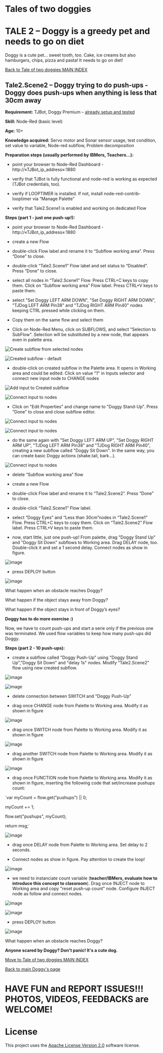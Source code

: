 # Tales of two doggies
# TALE 2 – Doggy is a greedy pet and needs to go on diet

Doggy is a cute pet... sweet tooth, too. Cake, ice creams but also hamburgers, chips, pizza and pasta! It needs to go on diet!

[Back to Tale of two doggies MAIN INDEX](Tales%20of%20two%20doggies.md)

## Tale2.Scene2 – Doggy trying to do push-ups - Doggy does push-ups when anything is less that 30cm away

**Requirement:** TJBot, Doggy Premium – [already setup and tested](https://github.com/fmanclossi/TJBot-playbook/blob/master/examples/Doggy/Setup%20Doggy%20and%20Test%20features.md)

**Skill:** Node-Red (basic level)

**Age:** 10+

**Knowledge acquired:** Servo motor and Sonar sensor usage, test condition, set value to variable, Node-red subflow, Problem decomposition

**Preparation steps (usually performed by IBMers, Teachers…):**

* point your browser to Node-Red Dashboard - http://«TJBot_ip_address»:1880

* verify that TJBot is fully functional and node-red is working as expected (TJBot credentials, too).

* verify if LOOPTIMER is installed. If not, install node-red-contrib-looptimer via “Manage Palette”

* verify that Tale2.Scene1 is enabled and working on dedicated Flow

**Steps (part 1 - just one push-up!):**

* point your browser to Node-Red Dashboard - http://«TJBot_ip_address»:1880

* create a new Flow

* double-click Flow label and rename it to “Subflow working area”. Press “Done” to close.

* double-click “Tale2.Scene1” Flow label and set status to “Disabled”. Press “Done” to close.

* select all nodes in “Tale2.Scene1” Flow. Press CTRL+C keys to copy them. Click on “Subflow working area” Flow label. Press CTRL+V keys to paste them.

* select "Set Doggy LEFT ARM DOWN", "Set Doggy RIGHT ARM DOWN", "TJDog LEFT ARM Pin38" and "TJDog RIGHT ARM Pin40" nodes keeping CTRL pressed while clicking on them.

* Copy them on the same flow and select them

* Click on Node-Red Menu, click on SUBFLOWS, and select "Selection to SubFlow". Selection will be substituted by a new node, that appears even in palette area.

![Create subflow from selected nodes](https://github.com/fmanclossi/TJBot-playbook/blob/master/examples/Doggy/Media/Tales/t02s02.Create.Subflow.From.Selected.Nodes.jpg)

![Created subflow - default](https://github.com/fmanclossi/TJBot-playbook/blob/master/examples/Doggy/Media/Tales/t02s02.Created.Subflow.Default.Name.jpg)

* double-click on created subflow in the Palette area. It opens in Working area and could be edited. Click on value "1" in Inputs selector and connect new input node to CHANGE nodes

![Add input to Created subflow](https://github.com/fmanclossi/TJBot-playbook/blob/master/examples/Doggy/Media/Tales/t02s02.Add.Input.to.SubFlow.jpg)

![Connect input to nodes](https://github.com/fmanclossi/TJBot-playbook/blob/master/examples/Doggy/Media/Tales/t02s02.Connect.Input.to.Nodes.jpg)

* Click on "Edit Properties" and change name to "Doggy Stand-Up". Press "Done" to close and close subflow editor.

![Connect input to nodes](https://github.com/fmanclossi/TJBot-playbook/blob/master/examples/Doggy/Media/Tales/t02s02.Change.SubFlow.Name.jpg)

![Connect input to nodes](https://github.com/fmanclossi/TJBot-playbook/blob/master/examples/Doggy/Media/Tales/t02s02.Doggy.StandUP.Subflow.jpg)

* do the same again with "Set Doggy LEFT ARM UP", "Set Doggy RIGHT ARM UP", "TJDog LEFT ARM Pin38" and "TJDog RIGHT ARM Pin40", creating a new subflow called "Doggy Sit Down". In the same way, you can create basic Doggy actions (shake.tail, bark...).

![Connect input to nodes](https://github.com/fmanclossi/TJBot-playbook/blob/master/examples/Doggy/Media/Tales/t02s02.Doggy.SitDOWN.Subflow.jpg)

* delete “Subflow working area” flow

* create a new Flow

* double-click Flow label and rename it to “Tale2.Scene2”. Press “Done” to close.

* double-click “Tale2.Scene1” Flow label.

* select “Doggy Eyes” and “Less than 30cm”nodes in “Tale2.Scene1” Flow. Press CTRL+C keys to copy them. Click on “Tale2.Scene2” Flow label. Press CTRL+V keys to paste them.

* now, start little, just one push-up! From palette, drag "Doggy Stand Up" and "Doggy Sit Down" subflows to Working area. Drag DELAY node, too. Double-click it and set a 1 second delay. Connect nodes as show in figure.

![image]( https://github.com/fmanclossi/TJBot-playbook/blob/master/examples/Doggy/Media/Tales/t02s02.Doggy.One.PushUP.Flow.jpg)

* press DEPLOY button

![image](https://github.com/fmanclossi/TJBot-playbook/blob/master/examples/Doggy/Media/Tales/t02s01.StandUp.Doggy.animated.gif)

What happen when an obstacle reaches Doggy?

What happen if the object stays away from Doggy?

What happen if the object stays in front of Doggy’s eyes?

**Doggy has to do more exercise :)**

Now, we have to count push-ups and start a serie only if the previous one was terminated. We used flow variables to keep how many push-ups did Doggy.

**Steps (part 2 - 10 push-ups):**

* create a subflow called "Doggy Push-Up" using "Doggy Stand Up","Doggy Sit Down" and "delay 1s" nodes. Modify “Tale2.Scene2” flow using new created subflow.

![image](https://github.com/fmanclossi/TJBot-playbook/blob/master/examples/Doggy/Media/Tales/t02s02.Doggy.PushUP.Subflow.jpg)

![image](https://github.com/fmanclossi/TJBot-playbook/blob/master/examples/Doggy/Media/Tales/t02s02.Doggy.One.PushUP.Flow.With.Subflow.jpg)

* delete connection between SWITCH and "Doggy Push-Up"

* drag once CHANGE node from Palette to Working area. Modify it as shown in figure

![image](https://github.com/fmanclossi/TJBot-playbook/blob/master/examples/Doggy/Media/Tales/t02s02.Reset.PushUps.Count.jpg)

* drag once SWITCH node from Palette to Working area. Modify it as shown in figure

![image](https://github.com/fmanclossi/TJBot-playbook/blob/master/examples/Doggy/Media/Tales/t02s02.Check.New.Serie.jpg)

* drag another SWITCH node from Palette to Working area. Modify it as shown in figure

![image](https://github.com/fmanclossi/TJBot-playbook/blob/master/examples/Doggy/Media/Tales/t02s02.Check.If.More.Pushups.jpg)

* drag once FUNCTION node from Palette to Working area. Modify it as shown in figure, inserting the following code that set/increase pushups count:

`var myCount = flow.get("pushups") || 0;

myCount += 1;

flow.set("pushups", myCount);

return msg;`

![image](https://github.com/fmanclossi/TJBot-playbook/blob/master/examples/Doggy/Media/Tales/t02s02.Increase.Pushups.Count.jpg)

* drag once DELAY node from Palette to Working area. Set delay to 2 seconds.

* Connect nodes as show in figure. Pay attention to create the loop!

![image]( https://github.com/fmanclossi/TJBot-playbook/blob/master/examples/Doggy/Media/Tales/t02s02.Doggy.PushUP.Series.Flow.jpg)

* we need to instanciate count variable (**teacher/IBMers, evaluate how to introduce this concept to classroom**). Drag once INJECT node to Working area and copy "reset push-up count" node. Configure INJECT node as follow and connect nodes.

![image](https://github.com/fmanclossi/TJBot-playbook/blob/master/examples/Doggy/Media/Tales/t02s02.Instanciate.PushUP.Series.INJECT.jpg)

![image](https://github.com/fmanclossi/TJBot-playbook/blob/master/examples/Doggy/Media/Tales/t02s02.Doggy.PushUP.Series.Flow.jpg)

* press DEPLOY button

![image](https://github.com/fmanclossi/TJBot-playbook/blob/master/examples/Doggy/Media/Tales/t02s02.Doggy.PushUps.Animated.gif)

What happen when an obstacle reaches Doggy?


**Anyone scared by Doggy? Don't panic! It's a cute dog.**

[Move to Tale of two doggies MAIN INDEX](Tales%20of%20two%20doggies.md)

[Back to main Doggy's page](https://github.com/fmanclossi/TJBot-playbook/tree/master/examples/Doggy)

# HAVE FUN and REPORT ISSUES!!! PHOTOS, VIDEOS, FEEDBACKS are WELCOME!

# License  
This project uses the [Apache License Version 2.0](../../LICENSE) software license.  
